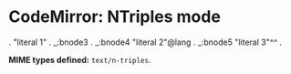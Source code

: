 CodeMirror: NTriples mode
=========================

. "literal 1" . \_:bnode3 . \_:bnode4 "literal 2"@lang . \_:bnode5 "literal 3"^^ .

**MIME types defined:** `text/n-triples`.
